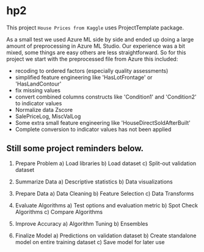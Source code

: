 # hp2

This project `House Prices from Kaggle` uses ProjectTemplate package.

As a small test we used Azure ML side by side and ended up doing a large amount of preprocessing in Azure ML Studio.
Our experience was a bit mixed, some things are easy others are less straightforward. 
So for this project we start with the preprocessed file from Azure this included:
- recoding to ordered factors (especially quality assessments)
- simplified feature engineering like 'HasLotFrontage' or 'HasLandContour'
- fix missing values
- convert combined columns constructs like 'Condition1' and 'Condition2' to indicator values
- Normalize data Zscore
- SalePriceLog, MiscValLog
- Some extra small feature engineering like 'HouseDirectSoldAfterBuilt'
- Complete conversion to indicator values has not been applied


## Still some project reminders below.

1. Prepare Problem
a) Load libraries
b) Load dataset
c) Split-out validation dataset

2. Summarize Data
a) Descriptive statistics
b) Data visualizations

3. Prepare Data
a) Data Cleaning
b) Feature Selection
c) Data Transforms

4. Evaluate Algorithms
a) Test options and evaluation metric
b) Spot Check Algorithms
c) Compare Algorithms

5. Improve Accuracy
a) Algorithm Tuning
b) Ensembles

6. Finalize Model
a) Predictions on validation dataset
b) Create standalone model on entire training dataset
c) Save model for later use
